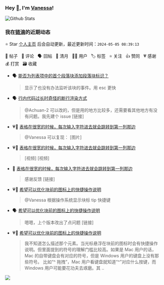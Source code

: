 ### Hey 👋, I'm [Vanessa](http://vanessa.b3log.org/)!

![Github Stats](https://github-readme-stats.vercel.app/api?username=Vanessa219&show_icons=true)

<!--events start -->

### 我在[链滴](https://ld246.com)的近期动态

⭐️ Star [个人主页](https://github.com/Vanessa219/Vanessa219) 后会自动更新，最近更新时间：`2024-05-05 08:39:13`

📝 帖子 &nbsp; 💬 评论 &nbsp; 🗣 回帖 &nbsp; 🌙 清月 &nbsp; 👨‍💻 用户 &nbsp; 🏷️ 标签 &nbsp; ⭐️ 关注 &nbsp; 👍 赞同 &nbsp; 💗 感谢 &nbsp; 💰 打赏 &nbsp; 🗃 收藏

* 🗣 [能否为列表项中的首个段落块添加段落块标识？](https://ld246.com/article/1714667429814/comment/1714812416801#comments)

  > 显示了也没有办法监听该块的事件。用 esc 更快
* 🗣 [行内代码过长时奇怪的断行渲染方式](https://ld246.com/article/1714223772557/comment/1714313897365#comments)

  > @Achuan-2 可以改的，但是用的地方比较多，还需要看其他地方有没有问题。我先建个 issue [链接]
* 💗💬 [表格在很宽的时候，每次输入字符进去就会跳转到第一列那边](https://ld246.com/article/1714793810071/comment/1714796006382#comments)

  > @Vanessa 可以复现： [图片]
* 💗📝 [表格在很宽的时候，每次输入字符进去就会跳转到第一列那边](https://ld246.com/article/1714793810071)

  > [视频] [视频]
* 💬 [表格在很宽的时候，每次输入字符进去就会跳转到第一列那边](https://ld246.com/article/1714793810071/comment/1714810545338#comments)

  > 感谢反馈 [链接]
* 💗💬 [希望可以优化块前的图标上的快捷操作说明](https://ld246.com/article/1714636083718/comment/1714640995328#comments)

  > @Vanessa 根据操作系统显示块标 tip 快捷键
* 🗣 [希望可以优化块前的图标上的快捷操作说明](https://ld246.com/article/1714636083718/comment/1714640995328#comments)

  > 嗯嗯，上个版本改出了点问题 [链接]
* 💗📝 [希望可以优化块前的图标上的快捷操作说明](https://ld246.com/article/1714636083718)

  > 我不知道怎么描述那个元素。当光标悬浮在块前的图标时会有快捷操作说明。但里面提到的符号的理解门槛比较高。如果是 Mac 用户的话，Mac 的自带键盘会有对应的符号，但是 Windows 用户的键盘上没有那些符号。 比如“^ 拖拽”，Mac 用户看键盘就知道“^”对应什么按键，而 Windows 用户可能要花功夫去琢磨。其 ..


<!--events end -->

<a title="Hits" target="_blank" href="https://github.com/Vanessa219/Vanessa219"><img src="https://hits.b3log.org/Vanessa219/Vanessa219.svg"></a>
